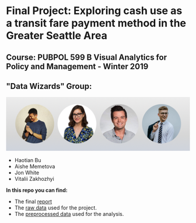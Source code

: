 # Final Project: Exploring cash use as a transit fare payment method in the Greater Seattle Area

## Course: PUBPOL 599 B Visual Analytics for Policy and Management - Winter 2019

## "Data Wizards" Group:

![Image of Group](https://raw.githubusercontent.com/karllovepolicy/Data_Visual_Final_Tutorial/master/GroupPhoto.png)

* Haotian Bu
* Aishe Memetova
* Jon White
* Vitalii Zakhozhyi

**In this repo you can find:**

* The final [report](https://htmlpreview.github.io/?https://github.com/karllovepolicy/Data_Visual_Final_Tutorial/blob/master/Final_Tutorial_Vitalii_Copy.html#ExpAnal)
* The [raw data](https://raw.githubusercontent.com/karllovepolicy/Data_Visual_Final_Tutorial/master/OriginalData.csv) used for the project.
* The [preprocessed data](https://raw.githubusercontent.com/karllovepolicy/Data_Visual_Final_Tutorial/master/FinalData.csv) used for the analysis.

